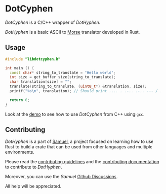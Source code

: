 # DotCyphen

_DotCyphen_ is a C/C++ wrapper of _DotHyphen_.

_DotHyphen_ is a basic ASCII to [Morse](https://en.wikipedia.org/wiki/Morse_code) translator developed in Rust.

## Usage

```c++
#include "libdotcyphen.h"

int main () {
  const char* string_to_translate = "Hello world";
  int size = get_buffer_size(string_to_translate);
  char translation[size] = "";
  translate(string_to_translate, (uint8_t*) &translation, size);
  printf("%s\n", translation); // Should print .... . .-.. .-.. --- / .-- --- .-. .-.. -..

  return 0;
}
```

Look at the [demo](../demo/c++/) to see how to use _DotCyphen_ from C++ using `gcc`.

## Contributing

_DotHyphen_ is a part of [Samuel](https://github.com/isfegu/samuel), a project focused on learning how to use Rust to build a crate that can be used from other languages and multiple environments.

Please read the [contributing guidelines](https://github.com/isfegu/samuel#contributing) and the [contributing documentation](./CONTRIBUTING.md) to contribute to _DotHyphen_.

Moreover, you can use the _Samuel_ [Github Discussions](https://github.com/isfegu/samuel/discussions).

All help will be appreciated.
